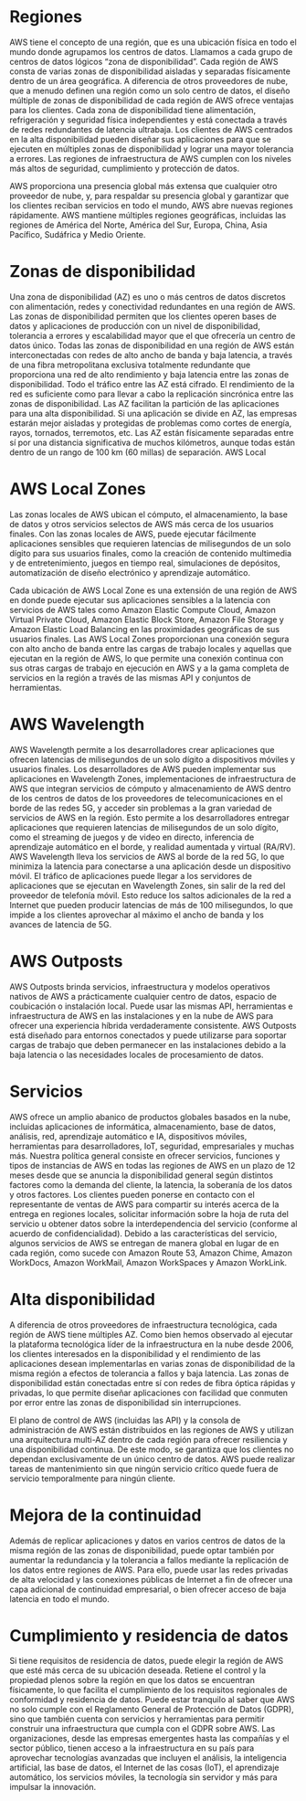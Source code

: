 
# Regiones
AWS tiene el concepto de una región, que es una ubicación física en todo el mundo donde agrupamos los centros de datos. Llamamos a cada grupo de centros de datos lógicos “zona de disponibilidad”. Cada región de AWS consta de varias zonas de disponibilidad aisladas y separadas físicamente dentro de un área geográfica. A diferencia de otros proveedores de nube, que a menudo definen una región como un solo centro de datos, el diseño múltiple de zonas de disponibilidad de cada región de AWS ofrece ventajas para los clientes. Cada zona de disponibilidad tiene alimentación, refrigeración y seguridad física independientes y está conectada a través de redes redundantes de latencia ultrabaja. Los clientes de AWS centrados en la alta disponibilidad pueden diseñar sus aplicaciones para que se ejecuten en múltiples zonas de disponibilidad y lograr una mayor tolerancia a errores. Las regiones de infraestructura de AWS cumplen con los niveles más altos de seguridad, cumplimiento y protección de datos.

AWS proporciona una presencia global más extensa que cualquier otro proveedor de nube, y, para respaldar su presencia global y garantizar que los clientes reciban servicios en todo el mundo, AWS abre nuevas regiones rápidamente. AWS mantiene múltiples regiones geográficas, incluidas las regiones de América del Norte, América del Sur, Europa, China, Asia Pacífico, Sudáfrica y Medio Oriente.

# Zonas de disponibilidad
Una zona de disponibilidad (AZ) es uno o más centros de datos discretos con alimentación, redes y conectividad redundantes en una región de AWS. Las zonas de disponibilidad permiten que los clientes operen bases de datos y aplicaciones de producción con un nivel de disponibilidad, tolerancia a errores y escalabilidad mayor que el que ofrecería un centro de datos único. Todas las zonas de disponibilidad en una región de AWS están interconectadas con redes de alto ancho de banda y baja latencia, a través de una fibra metropolitana exclusiva totalmente redundante que proporciona una red de alto rendimiento y baja latencia entre las zonas de disponibilidad. Todo el tráfico entre las AZ está cifrado. El rendimiento de la red es suficiente como para llevar a cabo la replicación sincrónica entre las zonas de disponibilidad. Las AZ facilitan la partición de las aplicaciones para una alta disponibilidad. Si una aplicación se divide en AZ, las empresas estarán mejor aisladas y protegidas de problemas como cortes de energía, rayos, tornados, terremotos, etc. Las AZ están físicamente separadas entre sí por una distancia significativa de muchos kilómetros, aunque todas están dentro de un rango de 100 km (60 millas) de separación.
AWS Local

# AWS Local Zones
Las zonas locales de AWS ubican el cómputo, el almacenamiento, la base de datos y otros servicios selectos de AWS más cerca de los usuarios finales. Con las zonas locales de AWS, puede ejecutar fácilmente aplicaciones sensibles que requieren latencias de milisegundos de un solo dígito para sus usuarios finales, como la creación de contenido multimedia y de entretenimiento, juegos en tiempo real, simulaciones de depósitos, automatización de diseño electrónico y aprendizaje automático.

Cada ubicación de AWS Local Zone es una extensión de una región de AWS en donde puede ejecutar sus aplicaciones sensibles a la latencia con servicios de AWS tales como Amazon Elastic Compute Cloud, Amazon Virtual Private Cloud, Amazon Elastic Block Store, Amazon File Storage y Amazon Elastic Load Balancing en las proximidades geográficas de sus usuarios finales. Las AWS Local Zones proporcionan una conexión segura con alto ancho de banda entre las cargas de trabajo locales y aquellas que ejecutan en la región de AWS, lo que permite una conexión continua con sus otras cargas de trabajo en ejecución en AWS y a la gama completa de servicios en la región a través de las mismas API y conjuntos de herramientas.

# AWS Wavelength
AWS Wavelength permite a los desarrolladores crear aplicaciones que ofrecen latencias de milisegundos de un solo dígito a dispositivos móviles y usuarios finales. Los desarrolladores de AWS pueden implementar sus aplicaciones en Wavelength Zones, implementaciones de infraestructura de AWS que integran servicios de cómputo y almacenamiento de AWS dentro de los centros de datos de los proveedores de telecomunicaciones en el borde de las redes 5G, y acceder sin problemas a la gran variedad de servicios de AWS en la región. Esto permite a los desarrolladores entregar aplicaciones que requieren latencias de milisegundos de un solo dígito, como el streaming de juegos y de video en directo, inferencia de aprendizaje automático en el borde, y realidad aumentada y virtual (RA/RV). AWS Wavelength lleva los servicios de AWS al borde de la red 5G, lo que minimiza la latencia para conectarse a una aplicación desde un dispositivo móvil. El tráfico de aplicaciones puede llegar a los servidores de aplicaciones que se ejecutan en Wavelength Zones, sin salir de la red del proveedor de telefonía móvil. Esto reduce los saltos adicionales de la red a Internet que pueden producir latencias de más de 100 milisegundos, lo que impide a los clientes aprovechar al máximo el ancho de banda y los avances de latencia de 5G.

# AWS Outposts
AWS Outposts brinda servicios, infraestructura y modelos operativos nativos de AWS a prácticamente cualquier centro de datos, espacio de coubicación o instalación local. Puede usar las mismas API, herramientas e infraestructura de AWS en las instalaciones y en la nube de AWS para ofrecer una experiencia híbrida verdaderamente consistente. AWS Outposts está diseñado para entornos conectados y puede utilizarse para soportar cargas de trabajo que deben permanecer en las instalaciones debido a la baja latencia o las necesidades locales de procesamiento de datos.

# Servicios
AWS ofrece un amplio abanico de productos globales basados en la nube, incluidas aplicaciones de informática, almacenamiento, base de datos, análisis, red, aprendizaje automático e IA, dispositivos móviles, herramientas para desarrolladores, IoT, seguridad, empresariales y muchas más. Nuestra política general consiste en ofrecer servicios, funciones y tipos de instancias de AWS en todas las regiones de AWS en un plazo de 12 meses desde que se anuncia la disponibilidad general según distintos factores como la demanda del cliente, la latencia, la soberanía de los datos y otros factores. Los clientes pueden ponerse en contacto con el representante de ventas de AWS para compartir su interés acerca de la entrega en regiones locales, solicitar información sobre la hoja de ruta del servicio u obtener datos sobre la interdependencia del servicio (conforme al acuerdo de confidencialidad). Debido a las características del servicio, algunos servicios de AWS se entregan de manera global en lugar de en cada región, como sucede con Amazon Route 53, Amazon Chime, Amazon WorkDocs, Amazon WorkMail, Amazon WorkSpaces y Amazon WorkLink.

# Alta disponibilidad
A diferencia de otros proveedores de infraestructura tecnológica, cada región de AWS tiene múltiples AZ. Como bien hemos observado al ejecutar la plataforma tecnológica líder de la infraestructura en la nube desde 2006, los clientes interesados en la disponibilidad y el rendimiento de las aplicaciones desean implementarlas en varias zonas de disponibilidad de la misma región a efectos de tolerancia a fallos y baja latencia. Las zonas de disponibilidad están conectadas entre sí con redes de fibra óptica rápidas y privadas, lo que permite diseñar aplicaciones con facilidad que conmuten por error entre las zonas de disponibilidad sin interrupciones.

El plano de control de AWS (incluidas las API) y la consola de administración de AWS están distribuidos en las regiones de AWS y utilizan una arquitectura multi-AZ dentro de cada región para ofrecer resiliencia y una disponibilidad continua. De este modo, se garantiza que los clientes no dependan exclusivamente de un único centro de datos. AWS puede realizar tareas de mantenimiento sin que ningún servicio crítico quede fuera de servicio temporalmente para ningún cliente.

# Mejora de la continuidad
Además de replicar aplicaciones y datos en varios centros de datos de la misma región de las zonas de disponibilidad, puede optar también por aumentar la redundancia y la tolerancia a fallos mediante la replicación de los datos entre regiones de AWS. Para ello, puede usar las redes privadas de alta velocidad y las conexiones públicas de Internet a fin de ofrecer una capa adicional de continuidad empresarial, o bien ofrecer acceso de baja latencia en todo el mundo.

# Cumplimiento y residencia de datos
Si tiene requisitos de residencia de datos, puede elegir la región de AWS que esté más cerca de su ubicación deseada. Retiene el control y la propiedad plenos sobre la región en que los datos se encuentran físicamente, lo que facilita el cumplimiento de los requisitos regionales de conformidad y residencia de datos. Puede estar tranquilo al saber que AWS no solo cumple con el Reglamento General de Protección de Datos (GDPR), sino que también cuenta con servicios y herramientas para permitir construir una infraestructura que cumpla con el GDPR sobre AWS. Las organizaciones, desde las empresas emergentes hasta las compañías y el sector público, tienen acceso a la infraestructura en su país para aprovechar tecnologías avanzadas que incluyen el análisis, la inteligencia artificial, las base de datos, el Internet de las cosas (IoT), el aprendizaje automático, los servicios móviles, la tecnología sin servidor y más para impulsar la innovación.